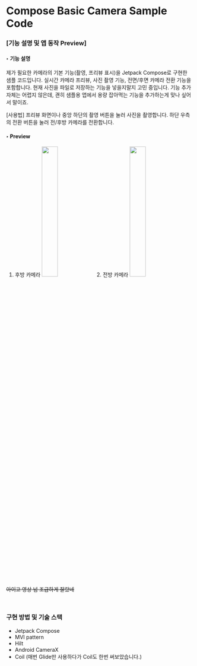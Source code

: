 # Compose Basic Camera Sample Code

### [기능 설명 및 앱 동작 Preview]

#### ‣ 기능 설명
제가 필요한 카메라의 기본 기능(촬영, 프리뷰 표시)을 Jetpack Compose로 구현한 샘플 코드입니다.
실시간 카메라 프리뷰, 사진 촬영 기능, 전면/후면 카메라 전환 기능을 포함합니다.
현재 사진을 파일로 저장하는 기능을 넣을지말지 고민 중입니다. 기능 추가 자체는 어렵지 않은데, 괜히 샘플용 앱에서 용량 잡아먹는 기능을 추가하는게 맞나 싶어서 말이죠.


[사용법]
프리뷰 화면이나 중앙 하단의 촬영 버튼을 눌러 사진을 촬영합니다.
하단 우측의 전환 버튼을 눌러 전/후방 카메라를 전환합니다.

#### ‣ Preview

1. 후방 카메라
<img src="https://github.com/parade621/Compose_Basic_Camera/assets/36446270/3467d292-fe8b-4f63-8626-02186ea14204" width="30%" height="30%"> 2. 전방 카메라 <img src="https://github.com/parade621/Compose_Basic_Camera/assets/36446270/fdbcae99-5ae9-4bb3-9ba6-ba779ba2858c" width="30%" height="30%">

~~아이고 영상 넘 조급하게 잘랐네~~

<br/>

### 구현 방법 및 기술 스택
- Jetpack Compose
- MVI pattern
- Hilt
- Android CameraX
- Coil (매번 Glide만 사용하다가 Coil도 한번 써보았습니다.)
